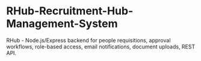 # RHub-Recruitment-Hub-Management-System
RHub - Node.js/Express backend for people requisitions, approval workflows, role-based access, email notifications, document uploads, REST API. 
